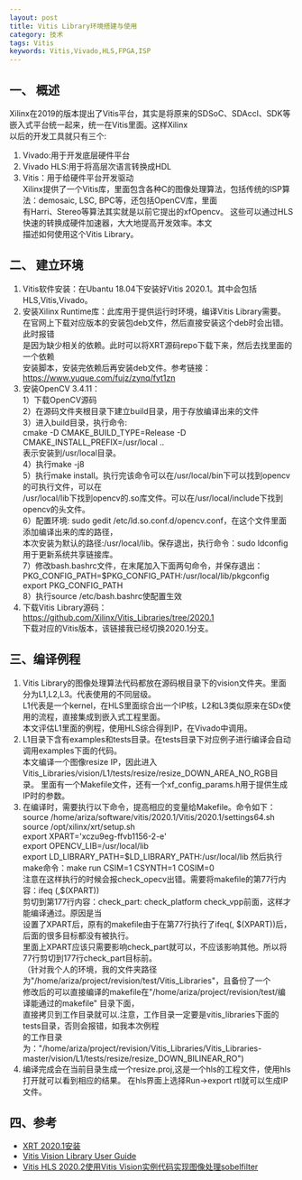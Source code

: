 ```yaml
---
layout: post
title: Vitis Library环境搭建与使用
category: 技术
tags: Vitis
keywords: Vitis,Vivado,HLS,FPGA,ISP
---
```

## 一、 概述
Xilinx在2019的版本提出了Vitis平台，其实是将原来的SDSoC、SDAccl、SDK等嵌入式平台统一起来，统一在Vitis里面。这样Xilinx  
以后的开发工具就只有三个:  
1) Vivado:用于开发底层硬件平台  
2) Vivado HLS:用于将高层次语言转换成HDL
3) Vitis：用于给硬件平台开发驱动  
Xilinx提供了一个Vitis库，里面包含各种C的图像处理算法，包括传统的ISP算法：demosaic, LSC, BPC等，还包括OpenCV库，里面  
有Harri、Stereo等算法其实就是以前它提出的xfOpencv。  这些可以通过HLS快速的转换成硬件加速器，大大地提高开发效率。本文  
描述如何使用这个Vitis Library。

## 二、 建立环境
1. Vitis软件安装：在Ubantu 18.04下安装好Vitis 2020.1。其中会包括HLS,Vitis,Vivado。
2. 安装Xilinx Runtime库：此库用于提供运行时环境，编译Vitis Library需要。  
   在官网上下载对应版本的安装包deb文件，然后直接安装这个deb时会出错。此时报错  
   是因为缺少相关的依赖。此时可以将XRT源码repo下载下来，然后去找里面的一个依赖  
   安装脚本，安装完依赖后再安装deb文件。参考链接：https://www.yuque.com/fujz/zynq/fyt1zn
3. 安装OpenCV 3.4.11：   
   1）下载OpenCV源码  
   2）在源码文件夹根目录下建立build目录，用于存放编译出来的文件  
   3）进入build目录，执行命令:  
      cmake -D CMAKE_BUILD_TYPE=Release -D CMAKE_INSTALL_PREFIX=/usr/local ..       
      表示安装到/usr/local目录。   
   4）执行make -j8  
   5）执行make install。执行完该命令可以在/usr/local/bin下可以找到opencv的可执行文件，可以在     
      /usr/local/lib下找到opencv的.so库文件。可以在/usr/local/include下找到opencv的头文件。   
   6）配置环境: sudo gedit /etc/ld.so.conf.d/opencv.conf，在这个文件里面添加编译出来的库的路径，   
      本次安装为默认的路径:/usr/local/lib。保存退出，执行命令：sudo ldconfig用于更新系统共享链接库。   
   7）修改bash.bashrc文件，在末尾加入下面两句命令，并保存退出：     
      PKG_CONFIG_PATH=$PKG_CONFIG_PATH:/usr/local/lib/pkgconfig     
      export PKG_CONFIG_PATH   
   8）执行source /etc/bash.bashrc使配置生效   
 4. 下载Vitis Library源码：https://github.com/Xilinx/Vitis_Libraries/tree/2020.1  
    下载对应的Vitis版本，该链接我已经切换2020.1分支。

## 三、编译例程
1. Vitis Library的图像处理算法代码都放在源码根目录下的vision文件夹。里面分为L1,L2,L3。代表使用的不同层级。  
L1代表是一个kernel，在HLS里面综合出一个IP核，L2和L3类似原来在SDx使用的流程，直接集成到嵌入式工程里面。   
本文评估L1里面的例程，使用HLS综合得到IP，在Vivado中调用。
2. L1目录下含有examples和tests目录。在tests目录下对应例子进行编译会自动调用examples下面的代码。  
本文编译一个图像resize IP，因此进入Vitis_Libraries/vision/L1/tests/resize/resize_DOWN_AREA_NO_RGB目录。
里面有一个Makefile文件，还有一个xf_config_params.h用于提供生成IP时的参数。  
3. 在编译时，需要执行以下命令，提高相应的变量给Makefile。命令如下：  
source /home/ariza/software/vitis/2020.1/Vitis/2020.1/settings64.sh  
source /opt/xilinx/xrt/setup.sh  
export XPART='xczu9eg-ffvb1156-2-e'   
export OPENCV_LIB=/usr/local/lib  
export LD_LIBRARY_PATH=\$LD_LIBRARY_PATH:/usr/local/lib 
然后执行make命令：make run CSIM=1 CSYNTH=1 COSIM=0     
注意在这样执行的时候会报check_opecv出错。需要将makefile的第77行内容：ifeq (,$(XPART))  
剪切到第177行内容：check_part: check_platform check_vpp前面，这样才能编译通过。原因是当  
设置了XPART后，原有的makefile由于在第77行执行了ifeq(, $(XPART))后，后面的很多目标都没有被执行。  
里面上XPART应该只需要影响check_part就可以，不应该影响其他。所以将77行剪切到177行check_part目标前。  
（针对我个人的环境，我的文件夹路径为"/home/ariza/project/revision/test/Vitis_Libraries"，且备份了一个  
修改后的可以直接编译的makefile在"/home/ariza/project/revision/test/编译能通过的makefile" 目录下面，  
直接拷贝到工作目录就可以.注意，工作目录一定要是vitis_libraries下面的tests目录，否则会报错，如我本次例程   
的工作目录为："/home/ariza/project/revision/Vitis_Libraries/Vitis_Libraries-master/vision/L1/tests/resize/resize_DOWN_BILINEAR_RO")
4. 编译完成会在当前目录生成一个resize.proj,这是一个hls的工程文件，使用hls打开就可以看到相应的结果。
在hls界面上选择Run->export rtl就可以生成IP文件。


## 四、参考
- [XRT 2020.1安装](https://www.yuque.com/fujz/zynq/fyt1zn)
- [Vitis Vision Library User Guide](https://xilinx.github.io/Vitis_Libraries/vision/2020.2/index.html)
- [Vitis HLS 2020.2使用Vitis Vision实例代码实现图像处理sobelfilter](https://blog.csdn.net/u011747505/article/details/112612215)
